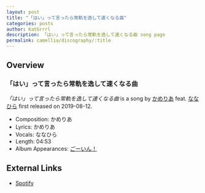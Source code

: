 ```yaml
---
layout: post
title: "「はい」って言ったら常軌を逸して速くなる曲"
categories: posts
author: KatGrrrl
description: 「はい」って言ったら常軌を逸して速くなる曲 song page
permalink: camellia/discography/:title
---
```


## Overview

### 「はい」って言ったら常軌を逸して速くなる曲

*「はい」って言ったら常軌を逸して速くなる曲* is a song by [かめりあ](/camellia) feat. [ななひら](#) first released on 2019-08-12.

* Composition: かめりあ
* Lyrics: かめりあ
* Vocals: ななひら
* Length: 04:53
* Album Appearances: [ごーいん！](<{% link postsInclude/_posts/camellia/albums/Goin/2023-12-21-Goin.md %}>)

## External Links

* [Spotify](https://open.spotify.com/track/0HUGL7rKvVtVV0VhFqGMZO?si=6809b61d574b4a20)
